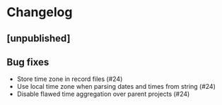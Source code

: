 # Changelog

## [unpublished]

## Bug fixes

* Store time zone in record files (#24)
* Use local time zone when parsing dates and times from string (#24)
* Disable flawed time aggregation over parent projects (#24)
